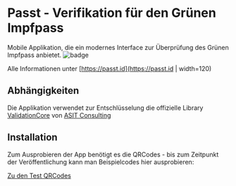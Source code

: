 # Passt - Verifikation für den Grünen Impfpass

Mobile Applikation, die ein modernes Interface zur Überprüfung des Grünen Impfpass anbietet.
![badge](https://user-images.githubusercontent.com/1288880/117299282-a3a8f680-ae78-11eb-9675-976a67c4f247.gif)

Alle Informationen unter [https://passt.id](https://passt.id | width=120)

## Abhängigkeiten

Die Applikation verwendet zur Entschlüsselung die offizielle Library [ValidationCore](https://github.com/ehn-digital-green-development/ValidationCore) von [ASIT Consulting](https://www.asit-consulting.com)

## Installation

Zum Ausprobieren der App benötigt es die QRCodes - bis zum Zeitpunkt der Veröffentlichung kann man Beispielcodes hier ausprobieren:

[Zu den Test QRCodes](https://dgc.a-sit.at/ehn/testsuite)
